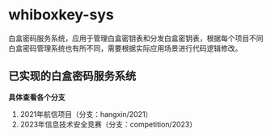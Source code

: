 # whiboxkey-sys
白盒密码服务系统，应用于管理白盒密钥表和分发白盒密钥表，根据每个项目不同白盒密码管理系统也有所不同，需要根据实际应用场景进行代码逻辑修改。

## 已实现的白盒密码服务系统
**具体查看各个分支**
1. 2021年航信项目（分支：hangxin/2021）
2. 2023年信息技术安全竞赛（分支：competition/2023）